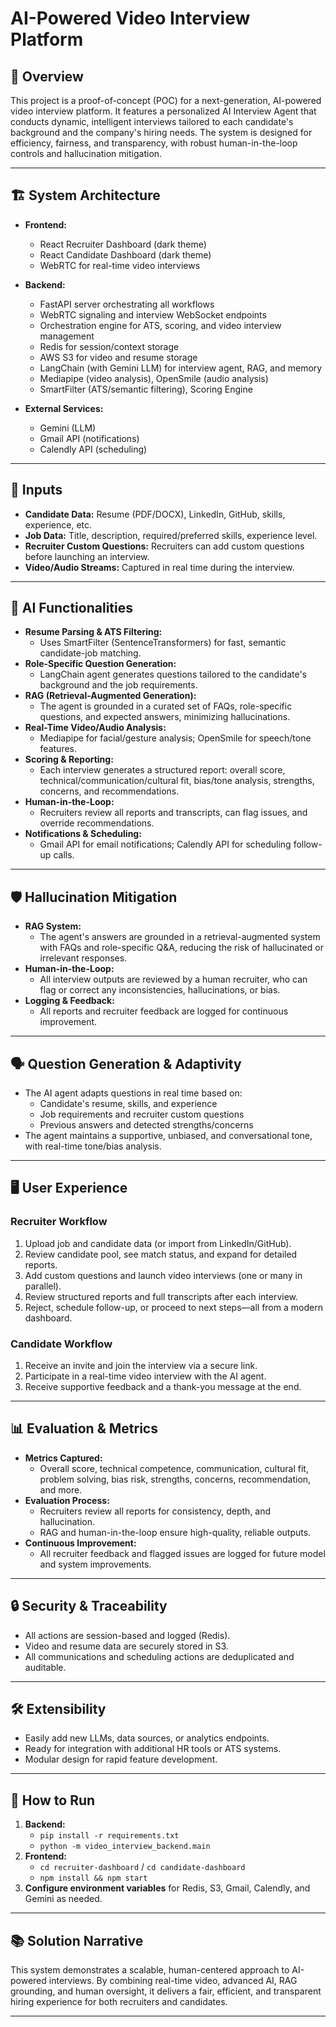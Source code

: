 # AI-Powered Video Interview Platform

## 🚀 Overview

This project is a proof-of-concept (POC) for a next-generation, AI-powered video interview platform. It features a personalized AI Interview Agent that conducts dynamic, intelligent interviews tailored to each candidate's background and the company's hiring needs. The system is designed for efficiency, fairness, and transparency, with robust human-in-the-loop controls and hallucination mitigation.

---

## 🏗️ System Architecture

- **Frontend:**  
  - React Recruiter Dashboard (dark theme)
  - React Candidate Dashboard (dark theme)
  - WebRTC for real-time video interviews

- **Backend:**  
  - FastAPI server orchestrating all workflows
  - WebRTC signaling and interview WebSocket endpoints
  - Orchestration engine for ATS, scoring, and video interview management
  - Redis for session/context storage
  - AWS S3 for video and resume storage
  - LangChain (with Gemini LLM) for interview agent, RAG, and memory
  - Mediapipe (video analysis), OpenSmile (audio analysis)
  - SmartFilter (ATS/semantic filtering), Scoring Engine

- **External Services:**  
  - Gemini (LLM)
  - Gmail API (notifications)
  - Calendly API (scheduling)

---

## 🧩 Inputs

- **Candidate Data:** Resume (PDF/DOCX), LinkedIn, GitHub, skills, experience, etc.
- **Job Data:** Title, description, required/preferred skills, experience level.
- **Recruiter Custom Questions:** Recruiters can add custom questions before launching an interview.
- **Video/Audio Streams:** Captured in real time during the interview.

---

## 🧠 AI Functionalities

- **Resume Parsing & ATS Filtering:**  
  - Uses SmartFilter (SentenceTransformers) for fast, semantic candidate-job matching.
- **Role-Specific Question Generation:**  
  - LangChain agent generates questions tailored to the candidate's background and the job requirements.
- **RAG (Retrieval-Augmented Generation):**  
  - The agent is grounded in a curated set of FAQs, role-specific questions, and expected answers, minimizing hallucinations.
- **Real-Time Video/Audio Analysis:**  
  - Mediapipe for facial/gesture analysis; OpenSmile for speech/tone features.
- **Scoring & Reporting:**  
  - Each interview generates a structured report: overall score, technical/communication/cultural fit, bias/tone analysis, strengths, concerns, and recommendations.
- **Human-in-the-Loop:**  
  - Recruiters review all reports and transcripts, can flag issues, and override recommendations.
- **Notifications & Scheduling:**  
  - Gmail API for email notifications; Calendly API for scheduling follow-up calls.

---

## 🛡️ Hallucination Mitigation

- **RAG System:**  
  - The agent's answers are grounded in a retrieval-augmented system with FAQs and role-specific Q&A, reducing the risk of hallucinated or irrelevant responses.
- **Human-in-the-Loop:**  
  - All interview outputs are reviewed by a human recruiter, who can flag or correct any inconsistencies, hallucinations, or bias.
- **Logging & Feedback:**  
  - All reports and recruiter feedback are logged for continuous improvement.

---

## 🗣️ Question Generation & Adaptivity

- The AI agent adapts questions in real time based on:
  - Candidate's resume, skills, and experience
  - Job requirements and recruiter custom questions
  - Previous answers and detected strengths/concerns
- The agent maintains a supportive, unbiased, and conversational tone, with real-time tone/bias analysis.

---

## 🖥️ User Experience

### **Recruiter Workflow**
1. Upload job and candidate data (or import from LinkedIn/GitHub).
2. Review candidate pool, see match status, and expand for detailed reports.
3. Add custom questions and launch video interviews (one or many in parallel).
4. Review structured reports and full transcripts after each interview.
5. Reject, schedule follow-up, or proceed to next steps—all from a modern dashboard.

### **Candidate Workflow**
1. Receive an invite and join the interview via a secure link.
2. Participate in a real-time video interview with the AI agent.
3. Receive supportive feedback and a thank-you message at the end.

---

## 📊 Evaluation & Metrics

- **Metrics Captured:**
  - Overall score, technical competence, communication, cultural fit, problem solving, bias risk, strengths, concerns, recommendation, and more.
- **Evaluation Process:**
  - Recruiters review all reports for consistency, depth, and hallucination.
  - RAG and human-in-the-loop ensure high-quality, reliable outputs.
- **Continuous Improvement:**
  - All recruiter feedback and flagged issues are logged for future model and system improvements.

---

## 🔒 Security & Traceability

- All actions are session-based and logged (Redis).
- Video and resume data are securely stored in S3.
- All communications and scheduling actions are deduplicated and auditable.

---

## 🛠️ Extensibility

- Easily add new LLMs, data sources, or analytics endpoints.
- Ready for integration with additional HR tools or ATS systems.
- Modular design for rapid feature development.

---

## 🏁 How to Run

1. **Backend:**  
   - `pip install -r requirements.txt`
   - `python -m video_interview_backend.main`
2. **Frontend:**  
   - `cd recruiter-dashboard` / `cd candidate-dashboard`
   - `npm install && npm start`
3. **Configure environment variables** for Redis, S3, Gmail, Calendly, and Gemini as needed.

---

## 📚 Solution Narrative

This system demonstrates a scalable, human-centered approach to AI-powered interviews. By combining real-time video, advanced AI, RAG grounding, and human oversight, it delivers a fair, efficient, and transparent hiring experience for both recruiters and candidates.

---

